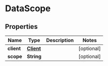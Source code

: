 

# DataScope


## Properties

| Name | Type | Description | Notes |
|------------ | ------------- | ------------- | -------------|
|**client** | [**Client**](Client.md) |  |  [optional] |
|**scope** | **String** |  |  [optional] |




